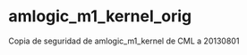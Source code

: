 amlogic_m1_kernel_orig
======================

Copia de seguridad de amlogic_m1_kernel de CML a 20130801

